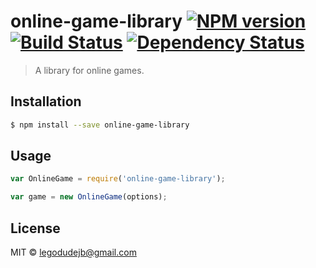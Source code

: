 # online-game-library [![NPM version][npm-image]][npm-url] [![Build Status][travis-image]][travis-url] [![Dependency Status][daviddm-image]][daviddm-url]
> A library for online games.

## Installation

```sh
$ npm install --save online-game-library
```

## Usage

```js
var OnlineGame = require('online-game-library');

var game = new OnlineGame(options);
```
## License

MIT © [legodudejb@gmail.com]()


[npm-image]: https://badge.fury.io/js/online-game-library.svg
[npm-url]: https://npmjs.org/package/online-game-library
[travis-image]: https://travis-ci.org/legodude17/online-game-library.svg?branch=master
[travis-url]: https://travis-ci.org/legodude17/online-game-library
[daviddm-image]: https://david-dm.org/legodude17/online-game-library.svg?theme=shields.io
[daviddm-url]: https://david-dm.org/legodude17/online-game-library

